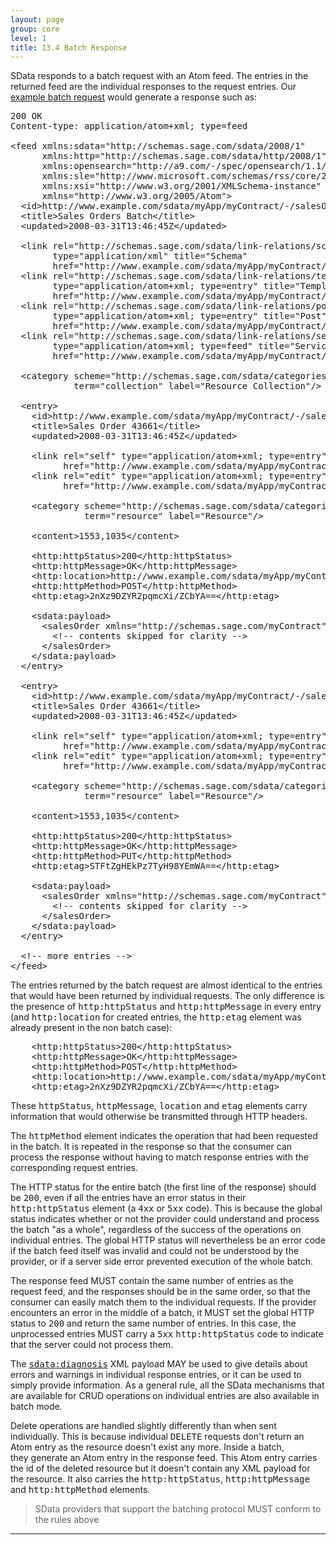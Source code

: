 ```yaml
---
layout: page
group: core
level: 1
title: 13.4 Batch Response
---
```


SData responds to a batch request with an Atom feed. The entries in the
returned feed are the individual responses to the request entries.&nbsp;Our
[example batch request](../1203/ "12.3 Synchronous Batch Request") would generate a response such
as:

<pre>200 OK
Content-type: application/atom+xml; type=feed

&lt;feed xmlns:sdata="http://schemas.sage.com/sdata/2008/1" 
      xmlns:http="http://schemas.sage.com/sdata/http/2008/1" 
&nbsp;&nbsp;&nbsp;&nbsp;&nbsp; xmlns:opensearch="http://a9.com/-/spec/opensearch/1.1/"
      xmlns:sle="http://www.microsoft.com/schemas/rss/core/2005" 
      xmlns:xsi="http://www.w3.org/2001/XMLSchema-instance"
&nbsp;&nbsp;&nbsp;&nbsp;&nbsp; xmlns="http://www.w3.org/2005/Atom"&gt;
  &lt;id&gt;http://www.example.com/sdata/myApp/myContract/-/salesOrders/$batch&lt;/id&gt;
&nbsp; &lt;title&gt;Sales Orders Batch&lt;/title&gt;
&nbsp; &lt;updated&gt;2008-03-31T13:46:45Z&lt;/updated&gt;

&nbsp; &lt;link rel="http://schemas.sage.com/sdata/link-relations/schema" 
&nbsp;&nbsp;&nbsp;&nbsp;&nbsp;&nbsp;&nbsp; type="application/xml" title="Schema" 
&nbsp;&nbsp;&nbsp;&nbsp;&nbsp;&nbsp;&nbsp; href="http://www.example.com/sdata/myApp/myContract/-/salesOrders/$schema?version=5" /&gt;
&nbsp; &lt;link rel="http://schemas.sage.com/sdata/link-relations/template" 
&nbsp;&nbsp;&nbsp;&nbsp;&nbsp;&nbsp;&nbsp; type="application/atom+xml; type=entry" title="Template" 
&nbsp;&nbsp;&nbsp;&nbsp;&nbsp;&nbsp;&nbsp; href="http://www.example.com/sdata/myApp/myContract/-/salesOrders/$template" /&gt;
&nbsp; &lt;link rel="http://schemas.sage.com/sdata/link-relations/post" 
&nbsp;&nbsp;&nbsp;&nbsp;&nbsp;&nbsp;&nbsp; type="application/atom+xml; type=entry" title="Post" 
&nbsp;&nbsp;&nbsp;&nbsp;&nbsp;&nbsp;&nbsp; href="http://www.example.com/sdata/myApp/myContract/-/salesOrders" /&gt;
&nbsp; &lt;link rel="http://schemas.sage.com/sdata/link-relations/service" 
&nbsp;&nbsp;&nbsp;&nbsp;&nbsp;&nbsp;&nbsp; type="application/atom+xml; type=feed" title="Service" 
&nbsp;&nbsp;&nbsp;&nbsp;&nbsp;&nbsp;&nbsp; href="http://www.example.com/sdata/myApp/myContract/-/salesOrders/$service" /&gt;

  &lt;category scheme="http://schemas.sage.com/sdata/categories" 
            term="collection" label="Resource Collection"/&gt;

  &lt;entry&gt;
&nbsp;   &lt;id&gt;http://www.example.com/sdata/myApp/myContract/-/salesOrders('43661')&lt;/id&gt;
&nbsp;   &lt;title&gt;Sales Order 43661&lt;/title&gt;
&nbsp;   &lt;updated&gt;2008-03-31T13:46:45Z&lt;/updated&gt;

&nbsp;   &lt;link rel="self" type="application/atom+xml; type=entry" title="Refresh" 
          href="http://www.example.com/sdata/myApp/myContract/-/salesOrders('43661')" /&gt;
&nbsp;   &lt;link rel="edit" type="application/atom+xml; type=entry" title="Edit" 
          href="http://www.example.com/sdata/myApp/myContract/-/salesOrders('43661')" /&gt;

    &lt;category scheme="http://schemas.sage.com/sdata/categories" 
              term="resource" label="Resource"/&gt;

&nbsp;   &lt;content&gt;1553,1035&lt;/content&gt;

&nbsp;   &lt;http:httpStatus&gt;200&lt;/http:httpStatus&gt;
&nbsp;   &lt;http:httpMessage&gt;OK&lt;/http:httpMessage&gt;
    &lt;http:location&gt;http://www.example.com/sdata/myApp/myContract/-/salesOrders('43661')&lt;/http:location&gt;
    &lt;http:httpMethod&gt;POST&lt;/http:httpMethod&gt;
&nbsp;   &lt;http:etag&gt;2nXz9DZYR2pqmcXi/ZCbYA==&lt;/http:etag&gt;

    &lt;sdata:payload&gt;
&nbsp;     &lt;salesOrder xmlns="http://schemas.sage.com/myContract"&gt;
&nbsp;&nbsp;&nbsp;     &lt;!-- contents skipped for clarity --&gt;
&nbsp;     &lt;/salesOrder&gt;
    &lt;/sdata:payload&gt;
  &lt;/entry&gt;

  &lt;entry&gt;
&nbsp;   &lt;id&gt;http://www.example.com/sdata/myApp/myContract/-/salesOrders('43661')&lt;/id&gt;
&nbsp;   &lt;title&gt;Sales Order 43661&lt;/title&gt;
&nbsp;   &lt;updated&gt;2008-03-31T13:46:45Z&lt;/updated&gt;

&nbsp;   &lt;link rel="self" type="application/atom+xml; type=entry" title="Refresh"
          href="http://www.example.com/sdata/myApp/myContract/-/salesOrders('43661')" /&gt;
&nbsp;   &lt;link rel="edit" type="application/atom+xml; type=entry" title="Edit"
          href="http://www.example.com/sdata/myApp/myContract/-/salesOrders('43661')" /&gt;

    &lt;category scheme="http://schemas.sage.com/sdata/categories" 
              term="resource" label="Resource"/&gt;

&nbsp;   &lt;content&gt;1553,1035&lt;/content&gt;

&nbsp;   &lt;http:httpStatus&gt;200&lt;/http:httpStatus&gt;
&nbsp;   &lt;http:httpMessage&gt;OK&lt;/http:httpMessage&gt;
    &lt;http:httpMethod&gt;PUT&lt;/http:httpMethod&gt;
&nbsp;   &lt;http:etag&gt;STFtZgHEkPz7TyH98YEmWA==&lt;/http:etag&gt;
 
    &lt;sdata:payload&gt;
&nbsp;     &lt;salesOrder xmlns="http://schemas.sage.com/myContract"&gt;
&nbsp;&nbsp;&nbsp;     &lt;!-- contents skipped for clarity --&gt;
&nbsp;     &lt;/salesOrder&gt;
    &lt;/sdata:payload&gt;
  &lt;/entry&gt;

  &lt;!-- more entries --&gt;
&lt;/feed&gt;</pre>

The entries returned by the batch request are almost identical to the entries
that would have been returned by individual requests. The only difference is the
presence of <tt>http:httpStatus</tt> and <tt>http:httpMessage</tt> in every
entry (and <tt>http:location</tt> for created entries, the <tt>http:etag</tt>
element was already present in the non batch case):

<pre>&nbsp;   &lt;http:httpStatus&gt;200&lt;/http:httpStatus&gt;
&nbsp;   &lt;http:httpMessage&gt;OK&lt;/http:httpMessage&gt;    
    &lt;http:httpMethod&gt;POST&lt;/http:httpMethod&gt;
    &lt;http:location&gt;http://www.example.com/sdata/myApp/myContract/-/salesOrders('43661')&lt;/http:location&gt;
&nbsp;   &lt;http:etag&gt;2nXz9DZYR2pqmcXi/ZCbYA==&lt;/http:etag&gt;
</pre>

These <tt>httpStatus</tt>, <tt>httpMessage</tt>, <tt>location</tt>&nbsp;and
<tt>etag</tt> elements carry information that would otherwise be transmitted
through HTTP headers.

The <tt>httpMethod</tt> element indicates the operation that had been
requested in the batch. It is repeated in the response so that the consumer can
process the response without having to match response entries with the
corresponding request entries.

The HTTP status for the entire batch (the&nbsp;first line of the response) should
be <tt>200</tt>, even if all the entries have an error status in their
<tt>http:httpStatus</tt> element (a <tt>4xx</tt> or <tt>5xx</tt> code). This is
because the global status indicates whether or not the provider could understand
and process the batch "as a whole", regardless of the success of the operations
on individual entries. The global HTTP status will nevertheless be an error code
if the batch feed itself was invalid and could not be understood by the
provider, or if a server side error prevented execution of the whole batch.

The response feed MUST contain the same number of entries as the request
feed, and the responses should be in the same order, so that the consumer can
easily match them to the individual requests. If the provider encounters an
error in the middle of a batch, it MUST set the global HTTP status to
<tt>200</tt> and&nbsp;return the same number of entries. In this case, the
unprocessed entries MUST carry a <tt>5xx</tt> <tt>http:httpStatus</tt> code to
indicate that the server could not process them.

The <tt>[sdata:diagnosis](../0310/ "3.10  Error Payload")</tt> XML payload MAY be
used to give details about errors and warnings in individual response
entries,&nbsp;or it can be used to simply provide&nbsp;information. As a general rule, all
the SData mechanisms that are available for CRUD operations on individual
entries are also available in batch mode.

Delete operations are handled slightly differently than when sent
individually. This is because individual <tt>DELETE</tt> requests don't return
an Atom entry as the resource doesn't exist any more. Inside a batch,
they&nbsp;generate an Atom entry in the response feed. This Atom entry&nbsp;carries the id
of the deleted resource but it doesn't contain any XML payload for the resource.
It&nbsp;also carries the <tt>http:httpStatus</tt>, <tt>http:httpMessage</tt> and
<tt>http:httpMethod</tt> elements.

<blockquote class="compliance">SData providers that support the batching protocol MUST conform
to the rules above</blockquote>

* * *